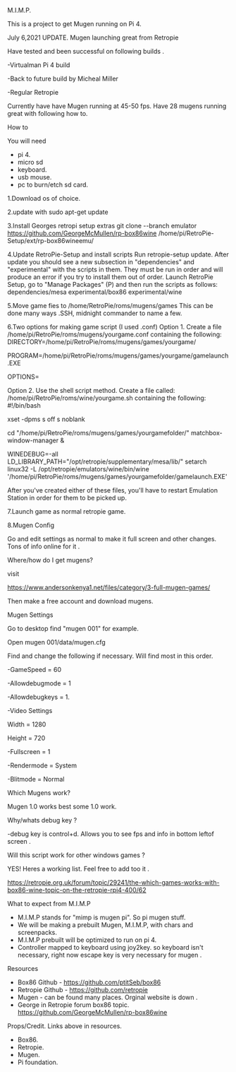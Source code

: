 M.I.M.P.

This is a project to get Mugen running on Pi 4.

July 6,2021 UPDATE.
Mugen launching great from Retropie 

Have tested and been successful on following builds .

-Virtualman Pi 4 build 

-Back to future build by Micheal Miller 

-Regular Retropie 

Currently have have Mugen running at 45-50 fps. 
Have 28 mugens running great with following how to.

How to 

You will need 
- pi 4.
- micro sd 
- keyboard.
- usb mouse.
- pc to burn/etch sd card. 


1.Download os of choice.

2.update with
sudo apt-get update

3.Install Georges retropi setup extras
git clone --branch emulator https://github.com/GeorgeMcMullen/rp-box86wine /home/pi/RetroPie-Setup/ext/rp-box86wineemu/

4.Update RetroPie-Setup and install scripts 
Run retropie-setup update. 
After update you should see a new subsection in "dependencies" and "experimental" with the scripts in them. They must be run in order and will produce an error if you try to install them out of order. Launch RetroPie Setup, go to "Manage Packages" (P) and then run the scripts as follows:
dependencies/mesa
experimental/box86
experimental/wine

5.Move game fies to /home/RetroPie/roms/mugens/games
This can be done many ways .SSH, midnight commander to name a few.

6.Two options for making game script (I used .conf)
Option 1.
Create a file /home/pi/RetroPie/roms/mugens/yourgame.conf containing the following:
DIRECTORY=/home/pi/RetroPie/roms/mugens/games/yourgame/

PROGRAM=/home/pi/RetroPie/roms/mugens/games/yourgame/gamelaunch.EXE

OPTIONS=

Option 2.
Use the shell script method. Create a file called: /home/pi/RetroPie/roms/wine/yourgame.sh containing the following:
#!/bin/bash

xset -dpms s off s noblank

cd "/home/pi/RetroPie/roms/mugens/games/yourgamefolder/"
matchbox-window-manager &

WINEDEBUG=-all LD_LIBRARY_PATH="/opt/retropie/supplementary/mesa/lib/" setarch linux32 -L /opt/retropie/emulators/wine/bin/wine '/home/pi/RetroPie/roms/mugens/games/yourgamefolder/gamelaunch.EXE'

After you've created either of these files, you'll have to restart Emulation Station in order for them to be picked up.

7.Launch game as normal retropie game.

8.Mugen Config

Go and edit settings as normal to make it full screen and other changes. Tons of info online for it . 

Where/how do I get mugens?

visit 

https://www.andersonkenya1.net/files/category/3-full-mugen-games/

Then make a free account and download mugens. 

Mugen Settings 

Go to desktop find "mugen 001" for example.

Open mugen 001/data/mugen.cfg 

Find and change the following if necessary. Will find most in this order.

-GameSpeed = 60 

-Allowdebugmode = 1

-Allowdebugkeys = 1.    

-Video Settings

Width = 1280

Height = 720

-Fullscreen = 1

-Rendermode = System

-Blitmode = Normal 


Which Mugens work? 

Mugen 1.0 works best some 1.0 work.

Why/whats debug key ?

-debug key is control+d. Allows you to see fps and info in bottom leftof screen .

Will this script work for other windows games ?

YES! Heres a working list. Feel free to add too it .

https://retropie.org.uk/forum/topic/29241/the-which-games-works-with-box86-wine-topic-on-the-retropie-rpi4-400/62


What to expect from M.I.M.P
- M.I.M.P stands for "mimp is mugen pi". So pi mugen stuff.
- We will be making a prebuilt Mugen, M.I.M.P, with chars and screenpacks.
- M.I.M.P prebuilt will be optimized to run on pi 4.
- Controller mapped to keyboard using joy2key. so keyboard isn't necessary, right now escape key is very necessary for mugen . 

Resources
- Box86 Github - https://github.com/ptitSeb/box86
- Retropie Github - https://github.com/retropie
- Mugen - can be found many places. Orginal website is down .
- George in Retropie forum box86 topic. https://github.com/GeorgeMcMullen/rp-box86wine



Props/Credit. Links above in resources. 
- Box86.       
- Retropie.   
- Mugen.    
- Pi foundation.

